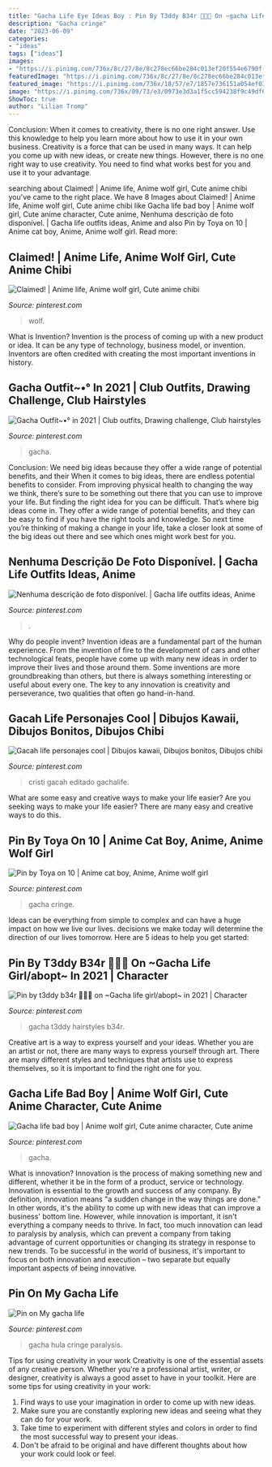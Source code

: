 ```yaml
---
title: "Gacha Life Eye Ideas Boy : Pin By T3ddy B34r 🐻🧸💞 On ~gacha Life Girl/abopt~ In 2021"
description: "Gacha cringe"
date: "2023-06-09"
categories:
- "ideas"
tags: ["ideas"]
images:
- "https://i.pinimg.com/736x/8c/27/8e/8c278ec66be284c013ef20f554e6790f.jpg"
featuredImage: "https://i.pinimg.com/736x/8c/27/8e/8c278ec66be284c013ef20f554e6790f.jpg"
featured_image: "https://i.pinimg.com/736x/18/57/e7/1857e736151a054ef030f229c1bc618e.jpg"
image: "https://i.pinimg.com/736x/09/73/e3/0973e3d3a1f5cc594238f9c49df604f9.jpg"
ShowToc: true
author: "Lilian Tromp"
---
```



Conclusion: When it comes to creativity, there is no one right answer. Use this knowledge to help you learn more about how to use it in your own business.
Creativity is a force that can be used in many ways. It can help you come up with new ideas, or create new things. However, there is no one right way to use creativity. You need to find what works best for you and use it to your advantage.

	

		
searching about Claimed! | Anime life, Anime wolf girl, Cute anime chibi you've came to the right place. We have 8 Images about Claimed! | Anime life, Anime wolf girl, Cute anime chibi like Gacha life bad boy | Anime wolf girl, Cute anime character, Cute anime, Nenhuma descrição de foto disponível. | Gacha life outfits ideas, Anime and also Pin by Toya on 10 | Anime cat boy, Anime, Anime wolf girl. Read more:
		
    
## Claimed! | Anime Life, Anime Wolf Girl, Cute Anime Chibi

<img loading=lazy src="https://i.pinimg.com/736x/8c/27/8e/8c278ec66be284c013ef20f554e6790f.jpg" onerror="this.onerror=null;this.src='https://tse2.mm.bing.net/th?id=OIP.FBOoxuoir2SEtWmzvifiJAHaH5&amp;pid=15.1';" alt="Claimed! | Anime life, Anime wolf girl, Cute anime chibi">

_Source: pinterest.com_

>wolf. 

	

What is Invention?
Invention is the process of coming up with a new product or idea. It can be any type of technology, business model, or invention. Inventors are often credited with creating the most important inventions in history.

    
## Gacha Outfit~•° In 2021 | Club Outfits, Drawing Challenge, Club Hairstyles

<img loading=lazy src="https://i.pinimg.com/736x/c6/67/f6/c667f6d5a30dda9c6bcb6168d2d7c736.jpg" onerror="this.onerror=null;this.src='https://tse4.mm.bing.net/th?id=OIP.tCqnjdiiafTyCeiFQZ8k-QHaHQ&amp;pid=15.1';" alt="Gacha Outfit~•° in 2021 | Club outfits, Drawing challenge, Club hairstyles">

_Source: pinterest.com_

>gacha. 

	

Conclusion: We need big ideas because they offer a wide range of potential benefits, and their
When it comes to big ideas, there are endless potential benefits to consider. From improving physical health to changing the way we think, there’s sure to be something out there that you can use to improve your life. But finding the right idea for you can be difficult. That’s where big ideas come in. They offer a wide range of potential benefits, and they can be easy to find if you have the right tools and knowledge. So next time you’re thinking of making a change in your life, take a closer look at some of the big ideas out there and see which ones might work best for you.

    
## Nenhuma Descrição De Foto Disponível. | Gacha Life Outfits Ideas, Anime

<img loading=lazy src="https://i.pinimg.com/736x/18/57/e7/1857e736151a054ef030f229c1bc618e.jpg" onerror="this.onerror=null;this.src='https://tse1.mm.bing.net/th?id=OIP._hACzfYnhRfEMACwVV4QjgHaHb&amp;pid=15.1';" alt="Nenhuma descrição de foto disponível. | Gacha life outfits ideas, Anime">

_Source: pinterest.com_

>. 

	

Why do people invent?
Invention ideas are a fundamental part of the human experience. From the invention of fire to the development of cars and other technological feats, people have come up with many new ideas in order to improve their lives and those around them. Some inventions are more groundbreaking than others, but there is always something interesting or useful about every one. The key to any innovation is creativity and perseverance, two qualities that often go hand-in-hand.

    
## Gacah Life Personajes Cool | Dibujos Kawaii, Dibujos Bonitos, Dibujos Chibi

<img loading=lazy src="https://i.pinimg.com/736x/cc/52/9f/cc529f6fed785a770a36bde8d3216e17.jpg" onerror="this.onerror=null;this.src='https://tse1.mm.bing.net/th?id=OIP.tnNI86uS9sEN5B9eXhu31QHaHa&amp;pid=15.1';" alt="Gacah life personajes cool | Dibujos kawaii, Dibujos bonitos, Dibujos chibi">

_Source: pinterest.com_

>cristi gacah editado gachalife. 

	

What are some easy and creative ways to make your life easier?
Are you seeking ways to make your life easier? There are many easy and creative ways to do this.

    
## Pin By Toya On 10 | Anime Cat Boy, Anime, Anime Wolf Girl

<img loading=lazy src="https://i.pinimg.com/736x/3e/1f/5b/3e1f5bd75b593504bc5453824d58fdbf.jpg" onerror="this.onerror=null;this.src='https://tse4.mm.bing.net/th?id=OIP.5FnEbpugvergCuXvpNOpFAHaHa&amp;pid=15.1';" alt="Pin by Toya on 10 | Anime cat boy, Anime, Anime wolf girl">

_Source: pinterest.com_

>gacha cringe. 

	

Ideas can be everything from simple to complex and can have a huge impact on how we live our lives. decisions we make today will determine the direction of our lives tomorrow. Here are 5 ideas to help you get started:

    
## Pin By T3ddy B34r 🐻🧸💞 On ~Gacha Life Girl/abopt~ In 2021 | Character

<img loading=lazy src="https://i.pinimg.com/736x/09/73/e3/0973e3d3a1f5cc594238f9c49df604f9.jpg" onerror="this.onerror=null;this.src='https://tse1.mm.bing.net/th?id=OIP.jcAehofeDn8vcRWqLVtBFQHaKx&amp;pid=15.1';" alt="Pin by t3ddy b34r 🐻🧸💞 on ~Gacha life girl/abopt~ in 2021 | Character">

_Source: pinterest.com_

>gacha t3ddy hairstyles b34r. 

	

Creative art is a way to express yourself and your ideas. Whether you are an artist or not, there are many ways to express yourself through art. There are many different styles and techniques that artists use to express themselves, so it is important to find the right one for you.

    
## Gacha Life Bad Boy | Anime Wolf Girl, Cute Anime Character, Cute Anime

<img loading=lazy src="https://i.pinimg.com/736x/a9/2d/a5/a92da56f5ad373c9eaad04abcb1f4876.jpg" onerror="this.onerror=null;this.src='https://tse1.mm.bing.net/th?id=OIP.hc4nU844-fRTUGfOaRgUnQHaNI&amp;pid=15.1';" alt="Gacha life bad boy | Anime wolf girl, Cute anime character, Cute anime">

_Source: pinterest.com_

>gacha. 

	

What is innovation?
Innovation is the process of making something new and different, whether it be in the form of a product, service or technology. Innovation is essential to the growth and success of any company. By definition, innovation means "a sudden change in the way things are done." In other words, it's the ability to come up with new ideas that can improve a business' bottom line.
However, while innovation is important, it isn't everything a company needs to thrive. In fact, too much innovation can lead to paralysis by analysis, which can prevent a company from taking advantage of current opportunities or changing its strategy in response to new trends. To be successful in the world of business, it's important to focus on both innovation and execution – two separate but equally important aspects of being innovative.

    
## Pin On My Gacha Life

<img loading=lazy src="https://i.pinimg.com/736x/a5/88/32/a58832b4ab527fa2a9183ae6dc0152d5.jpg" onerror="this.onerror=null;this.src='https://tse3.mm.bing.net/th?id=OIP.kw7gF31ODqxNkJxvBoB4KwHaFj&amp;pid=15.1';" alt="Pin on My gacha life">

_Source: pinterest.com_

>gacha hula cringe paralysis. 

	

Tips for using creativity in your work
Creativity is one of the essential assets of any creative person. Whether you're a professional artist, writer, or designer, creativity is always a good asset to have in your toolkit. Here are some tips for using creativity in your work:
1. Find ways to use your imagination in order to come up with new ideas.
2. Make sure you are constantly exploring new ideas and seeing what they can do for your work.
3. Take time to experiment with different styles and colors in order to find the most successful way to present your ideas.
4. Don't be afraid to be original and have different thoughts about how your work could look or feel.

